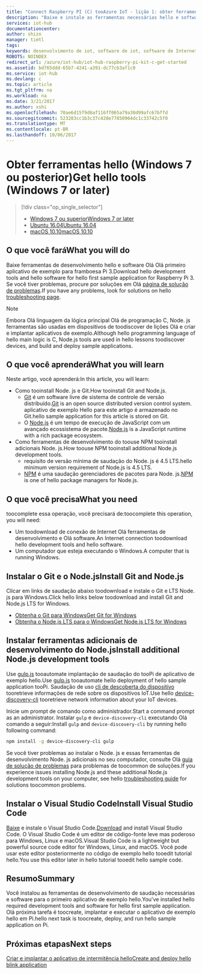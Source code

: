 ```yaml
---
title: "Connect Raspberry PI (C) tooAzure IoT - lição 1: obter ferramentas (Windows) | Microsoft Docs"
description: "Baixe e instale as ferramentas necessárias hello e software para o primeiro aplicativo de exemplo hello para Pi no Windows 7 e versões posteriores."
services: iot-hub
documentationcenter: 
author: shizn
manager: timtl
tags: 
keywords: desenvolvimento de iot, software de iot, software de Internet das coisas, instalar o git no windows, instalar node js no windows, installar o npm no windows
ROBOTS: NOINDEX
redirect_url: /azure/iot-hub/iot-hub-raspberry-pi-kit-c-get-started
ms.assetid: bd765ddd-65b7-4241-a391-dc77cb3af1c0
ms.service: iot-hub
ms.devlang: c
ms.topic: article
ms.tgt_pltfrm: na
ms.workload: na
ms.date: 3/21/2017
ms.author: xshi
ms.openlocfilehash: 70ae6d15f9d6af116ff065a79a30d99afc67bffd
ms.sourcegitcommit: 523283cc1b3c37c428e77850964dc1c33742c5f0
ms.translationtype: MT
ms.contentlocale: pt-BR
ms.lasthandoff: 10/06/2017
---
```

# <a name="get-hello-tools-windows-7-or-later"></a><span data-ttu-id="7f3e7-104">Obter ferramentas hello (Windows 7 ou posterior)</span><span class="sxs-lookup"><span data-stu-id="7f3e7-104">Get hello tools (Windows 7 or later)</span></span>

> [!div class="op_single_selector"]
> * [<span data-ttu-id="7f3e7-105">Windows 7 ou superior</span><span class="sxs-lookup"><span data-stu-id="7f3e7-105">Windows 7 or later</span></span>](iot-hub-raspberry-pi-kit-c-lesson1-get-the-tools-win32.md)
> * [<span data-ttu-id="7f3e7-106">Ubuntu 16.04</span><span class="sxs-lookup"><span data-stu-id="7f3e7-106">Ubuntu 16.04</span></span>](iot-hub-raspberry-pi-kit-c-lesson1-get-the-tools-ubuntu.md)
> * [<span data-ttu-id="7f3e7-107">macOS 10.10</span><span class="sxs-lookup"><span data-stu-id="7f3e7-107">macOS 10.10</span></span>](iot-hub-raspberry-pi-kit-c-lesson1-get-the-tools-mac.md)

## <a name="what-you-will-do"></a><span data-ttu-id="7f3e7-108">O que você fará</span><span class="sxs-lookup"><span data-stu-id="7f3e7-108">What you will do</span></span>
<span data-ttu-id="7f3e7-109">Baixe ferramentas de desenvolvimento hello e software Olá Olá primeiro aplicativo de exemplo para framboesa Pi 3.</span><span class="sxs-lookup"><span data-stu-id="7f3e7-109">Download hello development tools and hello software for hello first sample application for Raspberry Pi 3.</span></span> <span data-ttu-id="7f3e7-110">Se você tiver problemas, procure por soluções em Olá [página de solução de problemas](iot-hub-raspberry-pi-kit-c-troubleshooting.md).</span><span class="sxs-lookup"><span data-stu-id="7f3e7-110">If you have any problems, look for solutions on hello [troubleshooting page](iot-hub-raspberry-pi-kit-c-troubleshooting.md).</span></span>

> [!NOTE]
> <span data-ttu-id="7f3e7-111">Embora Olá linguagem da lógica principal Olá de programação C, Node. js ferramentas são usadas em dispositivos de toodiscover de lições Olá e criar e implantar aplicativos de exemplo.</span><span class="sxs-lookup"><span data-stu-id="7f3e7-111">Although hello programming language of hello main logic is C, Node.js tools are used in hello lessons toodiscover devices, and build and deploy sample applications.</span></span>

## <a name="what-you-will-learn"></a><span data-ttu-id="7f3e7-112">O que você aprenderá</span><span class="sxs-lookup"><span data-stu-id="7f3e7-112">What you will learn</span></span>
<span data-ttu-id="7f3e7-113">Neste artigo, você aprenderá:</span><span class="sxs-lookup"><span data-stu-id="7f3e7-113">In this article, you will learn:</span></span>

* <span data-ttu-id="7f3e7-114">Como tooinstall Node. js e Git.</span><span class="sxs-lookup"><span data-stu-id="7f3e7-114">How tooinstall Git and Node.js.</span></span>
  * <span data-ttu-id="7f3e7-115">[Git](https://git-scm.com) é um software livre de sistema de controle de versão distribuído.</span><span class="sxs-lookup"><span data-stu-id="7f3e7-115">[Git](https://git-scm.com) is an open source distributed version control system.</span></span> <span data-ttu-id="7f3e7-116">aplicativo de exemplo Hello para este artigo é armazenado no Git.</span><span class="sxs-lookup"><span data-stu-id="7f3e7-116">hello sample application for this article is stored on Git.</span></span>
  * <span data-ttu-id="7f3e7-117">O [Node.js](https://nodejs.org/en/) é um tempo de execução de JavaScript com um avançado ecossistema de pacote.</span><span class="sxs-lookup"><span data-stu-id="7f3e7-117">[Node.js](https://nodejs.org/en/) is a JavaScript runtime with a rich package ecosystem.</span></span>
* <span data-ttu-id="7f3e7-118">Como ferramentas de desenvolvimento do toouse NPM tooinstall adicionais Node. js.</span><span class="sxs-lookup"><span data-stu-id="7f3e7-118">How toouse NPM tooinstall additional Node.js development tools.</span></span>
  * <span data-ttu-id="7f3e7-119">requisito de versão mínima de saudação do Node. js é 4.5 LTS.</span><span class="sxs-lookup"><span data-stu-id="7f3e7-119">hello minimum version requirement of Node.js is 4.5 LTS.</span></span>
  * <span data-ttu-id="7f3e7-120">[NPM](https://www.npmjs.com) é uma saudação gerenciadores de pacotes para Node. js.</span><span class="sxs-lookup"><span data-stu-id="7f3e7-120">[NPM](https://www.npmjs.com) is one of hello package managers for Node.js.</span></span>

## <a name="what-you-need"></a><span data-ttu-id="7f3e7-121">O que você precisa</span><span class="sxs-lookup"><span data-stu-id="7f3e7-121">What you need</span></span>

<span data-ttu-id="7f3e7-122">toocomplete essa operação, você precisará de:</span><span class="sxs-lookup"><span data-stu-id="7f3e7-122">toocomplete this operation, you will need:</span></span>

* <span data-ttu-id="7f3e7-123">Um toodownload de conexão de Internet Olá ferramentas de desenvolvimento e Olá software.</span><span class="sxs-lookup"><span data-stu-id="7f3e7-123">An Internet connection toodownload hello development tools and hello software.</span></span>
* <span data-ttu-id="7f3e7-124">Um computador que esteja executando o Windows.</span><span class="sxs-lookup"><span data-stu-id="7f3e7-124">A computer that is running Windows.</span></span>

## <a name="install-git-and-nodejs"></a><span data-ttu-id="7f3e7-125">Instalar o Git e o Node.js</span><span class="sxs-lookup"><span data-stu-id="7f3e7-125">Install Git and Node.js</span></span>

<span data-ttu-id="7f3e7-126">Clicar em links de saudação abaixo toodownload e instale o Git e LTS Node. js para Windows.</span><span class="sxs-lookup"><span data-stu-id="7f3e7-126">Click hello links below toodownload and install Git and Node.js LTS for Windows.</span></span>

* [<span data-ttu-id="7f3e7-127">Obtenha o Git para Windows</span><span class="sxs-lookup"><span data-stu-id="7f3e7-127">Get Git for Windows</span></span>](https://git-scm.com/download/win/)
* [<span data-ttu-id="7f3e7-128">Obtenha o Node.js LTS para o Windows</span><span class="sxs-lookup"><span data-stu-id="7f3e7-128">Get Node.js LTS for Windows</span></span>](https://nodejs.org/en/)

## <a name="install-additional-nodejs-development-tools"></a><span data-ttu-id="7f3e7-129">Instalar ferramentas adicionais de desenvolvimento do Node.js</span><span class="sxs-lookup"><span data-stu-id="7f3e7-129">Install additional Node.js development tools</span></span>

<span data-ttu-id="7f3e7-130">Use [gulp.js](http://gulpjs.com) tooautomate implantação de saudação do tooPi de aplicativo de exemplo hello.</span><span class="sxs-lookup"><span data-stu-id="7f3e7-130">Use [gulp.js](http://gulpjs.com) tooautomate hello deployment of hello sample application tooPi.</span></span> <span data-ttu-id="7f3e7-131">Saudação de uso [cli de descoberta do dispositivo](https://github.com/Azure/device-discovery-cli) tooretrieve informações de rede sobre os dispositivos IoT.</span><span class="sxs-lookup"><span data-stu-id="7f3e7-131">Use hello [device-discovery-cli](https://github.com/Azure/device-discovery-cli) tooretrieve network information about your IoT devices.</span></span>

<span data-ttu-id="7f3e7-132">Inicie um prompt de comando como administrador.</span><span class="sxs-lookup"><span data-stu-id="7f3e7-132">Start a command prompt as an administrator.</span></span> <span data-ttu-id="7f3e7-133">Instalar `gulp` e `device-discovery-cli` executando Olá comando a seguir:</span><span class="sxs-lookup"><span data-stu-id="7f3e7-133">Install `gulp` and `device-discovery-cli` by running hello following command:</span></span>

```bash
npm install -g device-discovery-cli gulp
```

<span data-ttu-id="7f3e7-134">Se você tiver problemas ao instalar o Node. js e essas ferramentas de desenvolvimento Node. js adicionais no seu computador, consulte Olá [guia de solução de problemas](iot-hub-raspberry-pi-kit-c-troubleshooting.md) para problemas de toocommon de soluções.</span><span class="sxs-lookup"><span data-stu-id="7f3e7-134">If you experience issues installing Node.js and these additional Node.js development tools on your computer, see hello [troubleshooting guide](iot-hub-raspberry-pi-kit-c-troubleshooting.md) for solutions toocommon problems.</span></span>

## <a name="install-visual-studio-code"></a><span data-ttu-id="7f3e7-135">Instalar o Visual Studio Code</span><span class="sxs-lookup"><span data-stu-id="7f3e7-135">Install Visual Studio Code</span></span>

<span data-ttu-id="7f3e7-136">[Baixe](https://code.visualstudio.com/docs/setup/windows) e instale o Visual Studio Code.</span><span class="sxs-lookup"><span data-stu-id="7f3e7-136">[Download](https://code.visualstudio.com/docs/setup/windows) and install Visual Studio Code.</span></span> <span data-ttu-id="7f3e7-137">O Visual Studio Code é um editor de código-fonte leve mas poderoso para Windows, Linux e macOS.</span><span class="sxs-lookup"><span data-stu-id="7f3e7-137">Visual Studio Code is a lightweight but powerful source code editor for Windows, Linux, and macOS.</span></span> <span data-ttu-id="7f3e7-138">Você pode usar este editor posteriormente no código de exemplo hello tooedit tutorial hello.</span><span class="sxs-lookup"><span data-stu-id="7f3e7-138">You use this editor later in hello tutorial tooedit hello sample code.</span></span>

## <a name="summary"></a><span data-ttu-id="7f3e7-139">Resumo</span><span class="sxs-lookup"><span data-stu-id="7f3e7-139">Summary</span></span>

<span data-ttu-id="7f3e7-140">Você instalou as ferramentas de desenvolvimento de saudação necessárias e software para o primeiro aplicativo de exemplo hello.</span><span class="sxs-lookup"><span data-stu-id="7f3e7-140">You've installed hello required development tools and software for hello first sample application.</span></span> <span data-ttu-id="7f3e7-141">Olá próxima tarefa é toocreate, implantar e executar o aplicativo de exemplo hello em Pi.</span><span class="sxs-lookup"><span data-stu-id="7f3e7-141">hello next task is toocreate, deploy, and run hello sample application on Pi.</span></span>

## <a name="next-steps"></a><span data-ttu-id="7f3e7-142">Próximas etapas</span><span class="sxs-lookup"><span data-stu-id="7f3e7-142">Next steps</span></span>

[<span data-ttu-id="7f3e7-143">Criar e implantar o aplicativo de intermitência hello</span><span class="sxs-lookup"><span data-stu-id="7f3e7-143">Create and deploy hello blink application</span></span>](iot-hub-raspberry-pi-kit-c-lesson1-deploy-blink-app.md)
